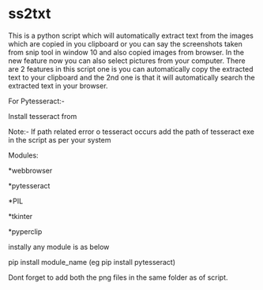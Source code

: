 # ss2txt
This is a python script which will automatically extract text from the images which are copied in you clipboard or you can say the screenshots taken from snip tool in window 10
and also copied images from browser.
In the new feature now you can also select pictures from your computer.
There are 2 features in this script one is you can automatically copy the extracted text to your clipboard and the 2nd one is that it will automatically search the extracted text in your browser.

For Pytesseract:-

Install tesseract from 

Note:- If path related error o tesseract occurs add the path of tesseract exe in the script as per your system

Modules:

*webbrowser

*pytesseract

*PIL 

*tkinter 

*pyperclip

instally any module is as below

pip install module_name   (eg pip install pytesseract)


Dont forget to add both the png files in the same folder as of script.

